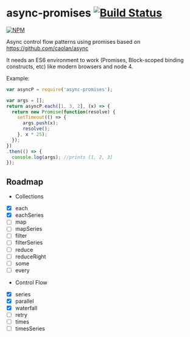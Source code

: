 # async-promises [![Build Status](https://travis-ci.org/assisrafael/async-promises.svg)](https://travis-ci.org/assisrafael/async-promises)

[![NPM](https://nodei.co/npm/async-promises.png?compact=true)](https://nodei.co/npm/async-promises/)

Async control flow patterns using promises based on https://github.com/caolan/async

It needs an ES6 environment to work (Promises, Block-scoped binding constructs, etc) like modern browsers and node 4.

Example:

```javascript
var asyncP = require('async-promises');

var args = [];
return asyncP.each([1, 3, 2], (x) => {
  return new Promise(function(resolve) {
    setTimeout(() => {
      args.push(x);
      resolve();
    }, x * 25);
  });
})
.then(() => {
  console.log(args); //prints [1, 2, 3]
});
```


## Roadmap

- Collections
 - [x] each
 - [x] eachSeries
 - [ ] map
 - [ ] mapSeries
 - [ ] filter
 - [ ] filterSeries
 - [ ] reduce
 - [ ] reduceRight
 - [ ] some
 - [ ] every
- Control Flow
 - [x] series
 - [x] parallel
 - [x] waterfall
 - [ ] retry
 - [ ] times
 - [ ] timesSeries
